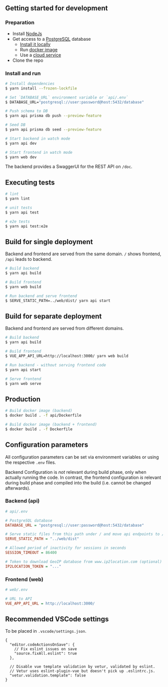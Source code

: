 ## Getting started for development

### Preparation
- Install [NodeJs](https://nodejs.org/)
- Get access to a [PostgreSQL](https://www.postgresql.org/) database
  - [Install it locally](https://www.postgresql.org/download/)
  - Run [docker image](https://hub.docker.com/_/postgres)
  - Use a [cloud service](https://www.postgresql.org/support/professional_hosting/)
- Clone the repo

### Install and run
```bash
# Install dependencies
$ yarn install --frozen-lockfile

# Set `DATABASE_URL` environment variable or `api/.env`
$ DATABASE_URL="postgresql://user:password@host:5432/database"

# Push schema to DB
$ yarn api prisma db push --preview-feature

# Seed DB
$ yarn api prisma db seed --preview-feature

# Start backend in watch mode
$ yarn api dev

# Start frontend in watch mode
$ yarn web dev
```

The backend provides a SwaggerUI for the REST API on `/doc`.

## Executing tests

```bash
# lint
$ yarn lint

# unit tests
$ yarn api test

# e2e tests
$ yarn api test:e2e
```


## Build for single deployment

Backend and frontend are served from the same domain. `/` shows frontend, `/api` leads to backend.

```bash
# Build backend
$ yarn api build

# Build frontend
$ yarn web build

# Run backend and serve frontend
$ SERVE_STATIC_PATH=../web/dist/ yarn api start
```

## Build for separate deployment

Backend and frontend are served from different domains.

```bash
# Build backend
$ yarn api build

# Build frontend
$ VUE_APP_API_URL=http://localhost:3000/ yarn web build

# Run backend - without serving frontend code
$ yarn api start

# Serve frontend
$ yarn web serve
```

## Production

```bash
# Build docker image (backend)
$ docker build . -f api/Dockerfile

# Build docker image (backend + frontend)
$ docker build . -f Dockerfile
```

## Configuration parameters

All configuration parameters can be set via environment variables or using the respective `.env` files.

Backend Configuration is *not* relevant during build phase, only when actually running the code. In contrast, the frontend configuration *is* relevant during build phase and compiled into the build (i.e. cannot be changed afterwards).

### Backend (api)

```ini
# api/.env

# PostgreSQL database
DATABASE_URL = "postgresql://user:password@host:5432/database"

# Serve static files from this path under / and move api endpoints to /api
SERVE_STATIC_PATH = "../web/dist"

# Allowed period of inactivity for sessions in seconds
SESSION_TIMEOUT = 86400

# Token to download GeoIP database from www.ip2location.com (optional)
IP2LOCATION_TOKEN = "..."
```

### Frontend (web)

```ini
# web/.env

# URL to API
VUE_APP_API_URL = http://localhost:3000/
```

## Recommended VSCode settings

To be placed in `.vscode/settings.json`.

```jsonc
{
  "editor.codeActionsOnSave": {
    // Fix eslint issues on save
    "source.fixAll.eslint": true
  },

  // Disable vue template validation by vetur, validated by eslint.
  // Vetur uses eslint-plugin-vue but doesn't pick up .eslintrc.js.
  "vetur.validation.template": false
}
```
